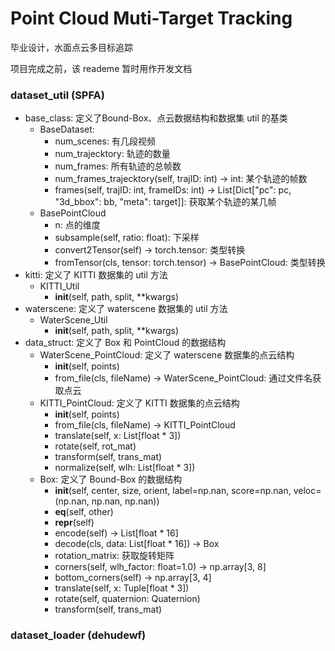 # Point Cloud Muti-Target Tracking

毕业设计，水面点云多目标追踪

项目完成之前，该 reademe 暂时用作开发文档

### dataset_util (SPFA)

- base_class: 定义了Bound-Box、点云数据结构和数据集 util 的基类
    - BaseDataset:
        - num_scenes: 有几段视频
        - num_trajecktory: 轨迹的数量
        - num_frames: 所有轨迹的总帧数
        - num_frames_trajecktory(self, trajID: int) -> int: 某个轨迹的帧数
        - frames(self, trajID: int, frameIDs: int) -> List[Dict["pc": pc, "3d_bbox": bb, "meta": target]]: 获取某个轨迹的某几帧
    - BasePointCloud
        - n: 点的维度
        - subsample(self, ratio: float): 下采样
        - convert2Tensor(self) -> torch.tensor: 类型转换
        - fromTensor(cls, tensor: torch.tensor) -> BasePointCloud: 类型转换
- kitti: 定义了 KITTI 数据集的 util 方法
    - KITTI_Util
        - __init__(self, path, split, **kwargs)
- waterscene: 定义了 waterscene 数据集的 util 方法
    - WaterScene_Util
        - __init__(self, path, split, **kwargs)
- data_struct: 定义了 Box 和 PointCloud 的数据结构
    - WaterScene_PointCloud: 定义了 waterscene 数据集的点云结构
        - __init__(self, points)
        - from_file(cls, fileName) -> WaterScene_PointCloud: 通过文件名获取点云
    - KITTI_PointCloud: 定义了 KITTI 数据集的点云结构
        - __init__(self, points)
        - from_file(cls, fileName) -> KITTI_PointCloud
        - translate(self, x: List[float * 3])
        - rotate(self, rot_mat)
        - transform(self, trans_mat)
        - normalize(self, wlh: List[float * 3])
    - Box: 定义了 Bound-Box 的数据结构
        - __init__(self, center, size, orient, label=np.nan, score=np.nan,
                    veloc=(np.nan, np.nan, np.nan))
        - __eq__(self, other)
        - __repr__(self)
        - encode(self) -> List[float * 16]
        - decode(cls, data: List[float * 16]) -> Box
        - rotation_matrix: 获取旋转矩阵
        - corners(self, wlh_factor: float=1.0) -> np.array[3, 8]
        - bottom_corners(self) -> np.array[3, 4]
        - translate(self, x: Tuple[float * 3])
        - rotate(self, quaternion: Quaternion)
        - transform(self, trans_mat)

### dataset_loader (dehudewf)

